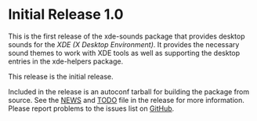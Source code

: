 [xde-sounds -- release notes.  2020-04-15]: #

Initial Release 1.0
===================

This is the first release of the xde-sounds package that provides
desktop sounds for the _XDE (X Desktop Environment)_.  It provides the
necessary sound themes to work with XDE tools as well as supporting the
desktop entries in the xde-helpers package.

This release is the initial release.

Included in the release is an autoconf tarball for building the package
from source.  See the [NEWS](NEWS) and [TODO](TODO) file in the release
for more information.  Please report problems to the issues list on
[GitHub](https://github.com/bbidulock/xde-sounds/issues).

[ vim: set ft=markdown sw=4 tw=72 nocin nosi fo+=tcqlorn spell: ]: #

